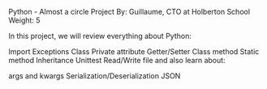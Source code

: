 Python - Almost a circle Project
 By: Guillaume, CTO at Holberton School
 Weight: 5

 In this project, we will review everything about Python:

Import
Exceptions
Class
Private attribute
Getter/Setter
Class method
Static method
Inheritance
Unittest
Read/Write file
and also learn about:

args and kwargs
Serialization/Deserialization
JSON
>